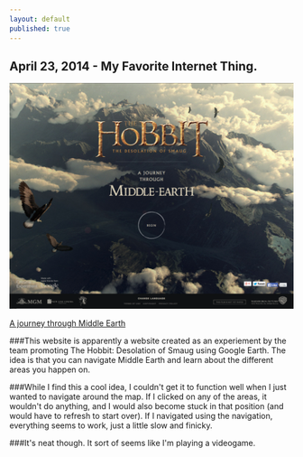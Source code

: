 ```yaml
---
layout: default
published: true
---
```


## April 23, 2014 - My Favorite Internet Thing.

![](/img/blog7.png)

[A journey through Middle Earth](http://middle-earth.thehobbit.com/)

###This website is apparently a website created as an experiement by the team promoting The Hobbit: Desolation of Smaug using Google Earth. The idea is that you can navigate Middle Earth and learn about the different areas you happen on. 

###While I find this a cool idea, I couldn't get it to function well when I just wanted to navigate around the map. If I clicked on any of the areas, it wouldn't do anything, and I would also become stuck in that position (and would have to refresh to start over). If I navigated using the navigation, everything seems to work, just a little slow and finicky. 

###It's neat though. It sort of seems like I'm playing a videogame.
